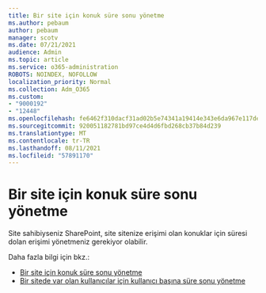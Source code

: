 ```yaml
---
title: Bir site için konuk süre sonu yönetme
ms.author: pebaum
author: pebaum
manager: scotv
ms.date: 07/21/2021
audience: Admin
ms.topic: article
ms.service: o365-administration
ROBOTS: NOINDEX, NOFOLLOW
localization_priority: Normal
ms.collection: Adm_O365
ms.custom:
- "9000192"
- "12448"
ms.openlocfilehash: fe6462f310dacf31ad02b5e74341a19414e343e6da967e117de6789d569b0caa
ms.sourcegitcommit: 920051182781bd97ce4d4d6fbd268cb37b84d239
ms.translationtype: MT
ms.contentlocale: tr-TR
ms.lasthandoff: 08/11/2021
ms.locfileid: "57891170"
---
```

# <a name="manage-guest-expiration-for-a-site"></a>Bir site için konuk süre sonu yönetme

Site sahibiyseniz SharePoint, site sitenize erişimi olan konuklar için süresi dolan erişimi yönetmeniz gerekiyor olabilir.

Daha fazla bilgi için bkz.:

- [Bir site için konuk süre sonu yönetme](https://support.microsoft.com/office/manage-guest-expiration-for-a-site-25bee24f-42ad-4ee8-8402-4186eed74dea)
- [Bir sitede var olan kullanıcılar için kullanıcı başına süre sonu yönetme](https://docs.microsoft.com/sharepoint/dev/solution-guidance/manage-user-sharing-expiration)